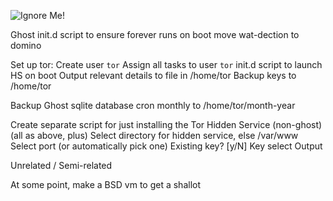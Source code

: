 ![Ignore Me!](http://i.imgur.com/1xV099o.jpg)

Ghost
    init.d script to ensure forever runs on boot
    move wat-dection to domino

Set up tor:
    Create user `tor`
    Assign all tasks to user `tor`
    init.d script to launch HS on boot
    Output relevant details to file in /home/tor
    Backup keys to /home/tor

Backup Ghost sqlite database
    cron monthly to /home/tor/month-year

Create separate script for just installing the Tor Hidden Service (non-ghost)
    (all as above, plus)
    Select directory for hidden service, else /var/www
    Select port (or automatically pick one)
    Existing key? [y/N]
        Key select
    Output 

Unrelated / Semi-related 

At some point, make a BSD vm to get a shallot
